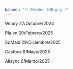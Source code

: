 ```yaml
---
banner: "![[Header 640.png]]"
---
```

Windy 27/Octubre/2024

Pía vn 20/Febrero/2025

SdMaid 29/Diciembre/2025

Castbox 9/Mayo/2025

Allsync 6/Marzo/2025
